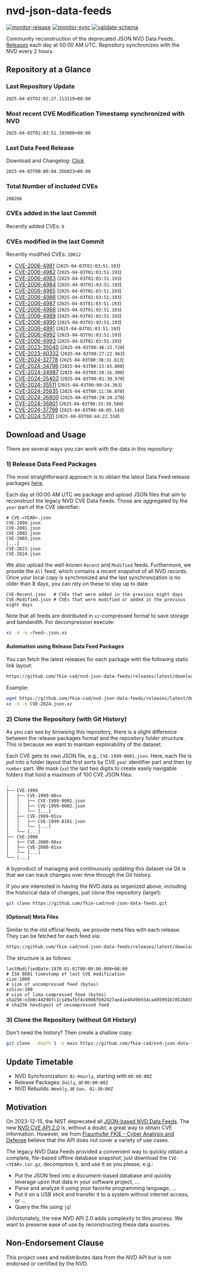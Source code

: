 # nvd-json-data-feeds

[![monitor-release](https://github.com/fkie-cad/nvd-json-data-feeds/actions/workflows/monitor_release.yml/badge.svg)](https://github.com/fkie-cad/nvd-json-data-feeds/actions/workflows/monitor_release.yml)
[![monitor-sync](https://github.com/fkie-cad/nvd-json-data-feeds/actions/workflows/monitor_sync.yml/badge.svg)](https://github.com/fkie-cad/nvd-json-data-feeds/actions/workflows/monitor_sync.yml)
[![validate-schema](https://github.com/fkie-cad/nvd-json-data-feeds/actions/workflows/validate_schema.yml/badge.svg)](https://github.com/fkie-cad/nvd-json-data-feeds/actions/workflows/validate_schema.yml)

Community reconstruction of the deprecated JSON NVD Data Feeds.
[Releases](https://github.com/fkie-cad/nvd-json-data-feeds/releases/latest) each day at 00:00 AM UTC.
Repository synchronizes with the NVD every 2 hours.

## Repository at a Glance

### Last Repository Update

```plain
2025-04-03T02:02:27.113119+00:00
```

### Most recent CVE Modification Timestamp synchronized with NVD

```plain
2025-04-03T01:03:51.193000+00:00
```

### Last Data Feed Release

Download and Changelog: [Click](https://github.com/fkie-cad/nvd-json-data-feeds/releases/latest)

```plain
2025-04-03T00:00:04.356823+00:00
```

### Total Number of included CVEs

```plain
288266
```

### CVEs added in the last Commit

Recently added CVEs: `0`



### CVEs modified in the last Commit

Recently modified CVEs: `20012`

- [CVE-2006-4981](CVE-2006/CVE-2006-49xx/CVE-2006-4981.json) (`2025-04-03T01:03:51.193`)
- [CVE-2006-4982](CVE-2006/CVE-2006-49xx/CVE-2006-4982.json) (`2025-04-03T01:03:51.193`)
- [CVE-2006-4983](CVE-2006/CVE-2006-49xx/CVE-2006-4983.json) (`2025-04-03T01:03:51.193`)
- [CVE-2006-4984](CVE-2006/CVE-2006-49xx/CVE-2006-4984.json) (`2025-04-03T01:03:51.193`)
- [CVE-2006-4985](CVE-2006/CVE-2006-49xx/CVE-2006-4985.json) (`2025-04-03T01:03:51.193`)
- [CVE-2006-4986](CVE-2006/CVE-2006-49xx/CVE-2006-4986.json) (`2025-04-03T01:03:51.193`)
- [CVE-2006-4987](CVE-2006/CVE-2006-49xx/CVE-2006-4987.json) (`2025-04-03T01:03:51.193`)
- [CVE-2006-4988](CVE-2006/CVE-2006-49xx/CVE-2006-4988.json) (`2025-04-03T01:03:51.193`)
- [CVE-2006-4989](CVE-2006/CVE-2006-49xx/CVE-2006-4989.json) (`2025-04-03T01:03:51.193`)
- [CVE-2006-4990](CVE-2006/CVE-2006-49xx/CVE-2006-4990.json) (`2025-04-03T01:03:51.193`)
- [CVE-2006-4991](CVE-2006/CVE-2006-49xx/CVE-2006-4991.json) (`2025-04-03T01:03:51.193`)
- [CVE-2006-4992](CVE-2006/CVE-2006-49xx/CVE-2006-4992.json) (`2025-04-03T01:03:51.193`)
- [CVE-2006-4993](CVE-2006/CVE-2006-49xx/CVE-2006-4993.json) (`2025-04-03T01:03:51.193`)
- [CVE-2023-35040](CVE-2023/CVE-2023-350xx/CVE-2023-35040.json) (`2025-04-03T00:46:15.720`)
- [CVE-2023-40332](CVE-2023/CVE-2023-403xx/CVE-2023-40332.json) (`2025-04-03T00:27:22.963`)
- [CVE-2024-32778](CVE-2024/CVE-2024-327xx/CVE-2024-32778.json) (`2025-04-03T00:38:31.813`)
- [CVE-2024-34796](CVE-2024/CVE-2024-347xx/CVE-2024-34796.json) (`2025-04-03T00:13:43.800`)
- [CVE-2024-34987](CVE-2024/CVE-2024-349xx/CVE-2024-34987.json) (`2025-04-03T00:18:16.300`)
- [CVE-2024-35403](CVE-2024/CVE-2024-354xx/CVE-2024-35403.json) (`2025-04-03T00:01:30.570`)
- [CVE-2024-35511](CVE-2024/CVE-2024-355xx/CVE-2024-35511.json) (`2025-04-03T00:00:24.363`)
- [CVE-2024-35635](CVE-2024/CVE-2024-356xx/CVE-2024-35635.json) (`2025-04-03T00:11:56.070`)
- [CVE-2024-36800](CVE-2024/CVE-2024-368xx/CVE-2024-36800.json) (`2025-04-03T00:29:20.270`)
- [CVE-2024-36801](CVE-2024/CVE-2024-368xx/CVE-2024-36801.json) (`2025-04-03T00:33:39.580`)
- [CVE-2024-37798](CVE-2024/CVE-2024-377xx/CVE-2024-37798.json) (`2025-04-03T00:48:05.143`)
- [CVE-2024-5701](CVE-2024/CVE-2024-57xx/CVE-2024-5701.json) (`2025-04-03T00:44:22.550`)


## Download and Usage

There are several ways you can work with the data in this repository:

### 1) Release Data Feed Packages

The most straightforward approach is to obtain the latest Data Feed release packages [here](https://github.com/fkie-cad/nvd-json-data-feeds/releases/latest).

Each day at 00:00 AM UTC we package and upload JSON files that aim to reconstruct the legacy NVD CVE Data Feeds.
Those are aggregated by the `year` part of the CVE identifier:

```
# CVE-<YEAR>.json
CVE-1999.json
CVE-2001.json
CVE-2002.json
CVE-2003.json
[...]
CVE-2023.json
CVE-2024.json
```

We also upload the well-known `Recent` and `Modified` feeds.
Furthermore, we provide the `All` feed, which contains a recent snapshot of all NVD records.
Once your local copy is synchronized and the last synchronization is no older than 8 days, you can rely on these to stay up to date:

```plain
CVE-Recent.json   # CVEs that were added in the previous eight days
CVE-Modified.json # CVEs that were modified or added in the previous eight days
```

Note that all feeds are distributed in `xz`-compressed format to save storage and bandwidth.
For decompression execute:

```sh
xz -d -k <feed>.json.xz
```

#### Automation using Release Data Feed Packages

You can fetch the latest releases for each package with the following static link layout:

```sh
https://github.com/fkie-cad/nvd-json-data-feeds/releases/latest/download/CVE-<YEAR>.json.xz
```

Example:

```sh
wget https://github.com/fkie-cad/nvd-json-data-feeds/releases/latest/download/CVE-2024.json.xz
xz -d -k CVE-2024.json.xz
```

### 2) Clone the Repository (with Git History)

As you can see by browsing this repository, there is a slight difference between the release packages format and the repository folder structure.
This is because we want to maintain explorability of the dataset.

Each CVE gets its own JSON file, e.g., `CVE-1999-0001.json`.
Here, each file is put into a folder layout that first sorts by CVE `year` identifier part and then by `number` part.
We mask (`xx`) the last two digits to create easily navigable folders that hold a maximum of 100 CVE JSON files:

```plain
.
├── CVE-1999
│   ├── CVE-1999-00xx
│   │   ├── CVE-1999-0001.json
│   │   ├── CVE-1999-0002.json
│   │   └── [...]
│   ├── CVE-1999-01xx
│   │   ├── CVE-1999-0101.json
│   │   └── [...]
│   └── [...]
├── CVE-2000
│   ├── CVE-2000-00xx
│   ├── CVE-2000-01xx
│   └── [...]
└── [...]
```

A byproduct of managing and continuously updating this dataset via Git is that we can track changes over time through the Git history.

If you are interested in having the NVD data as organized above, including the historical data of changes, just clone this repository (large!):

```sh
git clone https://github.com/fkie-cad/nvd-json-data-feeds.git
```

#### (Optional) Meta Files

Similar to the old official feeds, we provide meta files with each release. They can be fetched for each feed via:

```sh
https://github.com/fkie-cad/nvd-json-data-feeds/releases/latest/download/CVE-<YEAR>.meta
```

The structure is as follows:

```plain
lastModifiedDate:1970-01-01T00:00:00.000+00:00                          # ISO 8601 timestamp of last CVE modification
size:1000                                                               # size of uncompressed feed (bytes)
xzSize:100                                                              # size of lzma-compressed feed (bytes)
sha256:e3b0c44298fc1c149afbf4c8996fb92427ae41e4649b934ca495991b7852b855 # sha256 hexdigest of uncompressed feed
```

### 3) Clone the Repository (without Git History)

Don't need the history? Then create a shallow copy:

```sh
git clone --depth 1 -b main https://github.com/fkie-cad/nvd-json-data-feeds.git
```


## Update Timetable

* NVD Synchronization: `Bi-Hourly`, starting with `00:00:00Z`
* Release Packages: `Daily`, at `00:00:00Z`
* NVD Rebuilds: `Weekly`, at `Sun, 02:30:00Z`


## Motivation

On 2023-12-15, the NIST deprecated all [JSON-based NVD Data Feeds](https://nvd.nist.gov/vuln/data-feeds#divRetirementBanner-1).
The new [NVD CVE API 2.0](https://nvd.nist.gov/developers/vulnerabilities) is, without a doubt, a great way to obtain CVE information.
However, we from [Fraunhofer FKIE - Cyber Analysis and Defense](https://www.fkie.fraunhofer.de/en/departments/cad.html) believe that the API does not cover a variety of use cases.

The legacy NVD Data Feeds provided a convenient way to quickly obtain a complete, file-based offline database snapshot; just download the `CVE-<YEAR>.tar.gz`, decompress it, and use it as you please, e.g.:

- Put the JSON feed into a document-based database and quickly leverage upon that data in your software project, ...
- Parse and analyze it using your favorite programming language, ...
- Put it on a USB stick and transfer it to a system without internet access, or ...
- Query the file using `jq`!

Unfortunately, the new NVD API 2.0 adds complexity to this process.
We want to preserve ease of use by reconstructing these data sources.

## Non-Endorsement Clause

This project uses and redistributes data from the NVD API but is not endorsed or certified by the NVD.